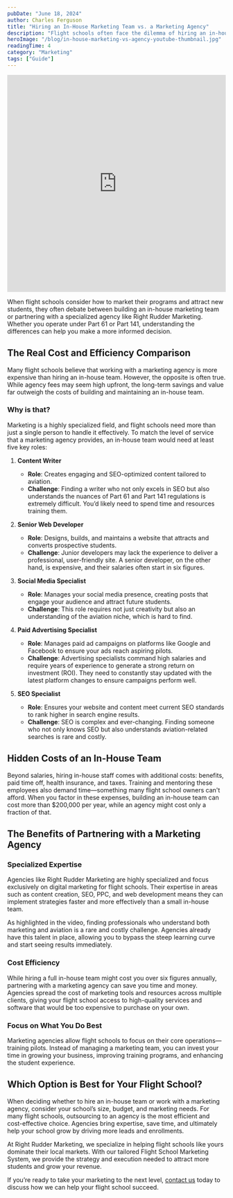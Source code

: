 ```yaml
---
pubDate: "June 18, 2024"
author: Charles Ferguson
title: "Hiring an In-House Marketing Team vs. a Marketing Agency"
description: "Flight schools often face the dilemma of hiring an in-house marketing team versus partnering with a specialized marketing agency. This guide compares the two options to help you make the best decision for your business."
heroImage: "/blog/in-house-marketing-vs-agency-youtube-thumbnail.jpg"
readingTime: 4
category: "Marketing"
tags: ["Guide"]
---
```


<iframe width="100%" height="500" src="https://www.youtube.com/embed/lRDX6RhOEj8?si=vWuMEexRRO4GaIFK" title="YouTube video player" frameborder="0" allow="accelerometer; autoplay; clipboard-write; encrypted-media; gyroscope; picture-in-picture; web-share" referrerpolicy="strict-origin-when-cross-origin" allowfullscreen></iframe>


When flight schools consider how to market their programs and attract new students, they often debate between building an in-house marketing team or partnering with a specialized agency like Right Rudder Marketing. Whether you operate under Part 61 or Part 141, understanding the differences can help you make a more informed decision.

## The Real Cost and Efficiency Comparison

Many flight schools believe that working with a marketing agency is more expensive than hiring an in-house team. However, the opposite is often true. While agency fees may seem high upfront, the long-term savings and value far outweigh the costs of building and maintaining an in-house team.

### Why is that?

Marketing is a highly specialized field, and flight schools need more than just a single person to handle it effectively. To match the level of service that a marketing agency provides, an in-house team would need at least five key roles:

1. **Content Writer**
   - **Role**: Creates engaging and SEO-optimized content tailored to aviation.
   - **Challenge**: Finding a writer who not only excels in SEO but also understands the nuances of Part 61 and Part 141 regulations is extremely difficult. You’d likely need to spend time and resources training them.

2. **Senior Web Developer**
   - **Role**: Designs, builds, and maintains a website that attracts and converts prospective students.
   - **Challenge**: Junior developers may lack the experience to deliver a professional, user-friendly site. A senior developer, on the other hand, is expensive, and their salaries often start in six figures.

3. **Social Media Specialist**
   - **Role**: Manages your social media presence, creating posts that engage your audience and attract future students.
   - **Challenge**: This role requires not just creativity but also an understanding of the aviation niche, which is hard to find.

4. **Paid Advertising Specialist**
   - **Role**: Manages paid ad campaigns on platforms like Google and Facebook to ensure your ads reach aspiring pilots.
   - **Challenge**: Advertising specialists command high salaries and require years of experience to generate a strong return on investment (ROI). They need to constantly stay updated with the latest platform changes to ensure campaigns perform well.

5. **SEO Specialist**
   - **Role**: Ensures your website and content meet current SEO standards to rank higher in search engine results.
   - **Challenge**: SEO is complex and ever-changing. Finding someone who not only knows SEO but also understands aviation-related searches is rare and costly.

## Hidden Costs of an In-House Team

Beyond salaries, hiring in-house staff comes with additional costs: benefits, paid time off, health insurance, and taxes. Training and mentoring these employees also demand time—something many flight school owners can't afford. When you factor in these expenses, building an in-house team can cost more than $200,000 per year, while an agency might cost only a fraction of that.

## The Benefits of Partnering with a Marketing Agency

### Specialized Expertise

Agencies like Right Rudder Marketing are highly specialized and focus exclusively on digital marketing for flight schools. Their expertise in areas such as content creation, SEO, PPC, and web development means they can implement strategies faster and more effectively than a small in-house team.

As highlighted in the video, finding professionals who understand both marketing and aviation is a rare and costly challenge. Agencies already have this talent in place, allowing you to bypass the steep learning curve and start seeing results immediately.

### Cost Efficiency

While hiring a full in-house team might cost you over six figures annually, partnering with a marketing agency can save you time and money. Agencies spread the cost of marketing tools and resources across multiple clients, giving your flight school access to high-quality services and software that would be too expensive to purchase on your own.

### Focus on What You Do Best

Marketing agencies allow flight schools to focus on their core operations—training pilots. Instead of managing a marketing team, you can invest your time in growing your business, improving training programs, and enhancing the student experience.

## Which Option is Best for Your Flight School?

When deciding whether to hire an in-house team or work with a marketing agency, consider your school’s size, budget, and marketing needs. For many flight schools, outsourcing to an agency is the most efficient and cost-effective choice. Agencies bring expertise, save time, and ultimately help your school grow by driving more leads and enrollments.

At Right Rudder Marketing, we specialize in helping flight schools like yours dominate their local markets. With our tailored Flight School Marketing System, we provide the strategy and execution needed to attract more students and grow your revenue.

If you’re ready to take your marketing to the next level, [contact us](https://rightruddermarketing.com/contact) today to discuss how we can help your flight school succeed.
